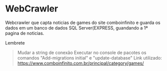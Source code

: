 # WebCrawler
 Webcrawler que capta noticias de games do site comboinfinito e guarda os dados em um banco de dados SQL Server(EXPRESS, guandando a 1ª pagina de noticias.
 
 Lembrete
 > Mudar a string de conexão
 > Executar no console de pacotes os comandos "Add-migrations initial" e "update-database"
 > Link utilizado: https://www.comboinfinito.com.br/principal/category/games/
